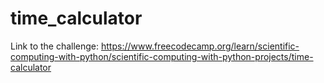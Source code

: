 # time_calculator
Link to the challenge: https://www.freecodecamp.org/learn/scientific-computing-with-python/scientific-computing-with-python-projects/time-calculator
